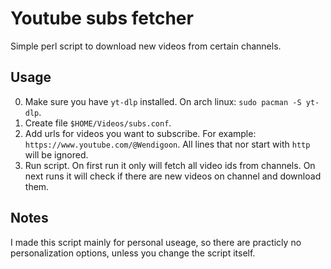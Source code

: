 # Youtube subs fetcher

Simple perl script to download new videos from certain channels.

## Usage

0. Make sure you have `yt-dlp` installed. On arch linux: `sudo pacman -S yt-dlp`.
1. Create file `$HOME/Videos/subs.conf`.
2. Add urls for videos you want to subscribe. For example: `https://www.youtube.com/@Wendigoon`. All lines that nor start with `http` will be ignored.
3. Run script. On first run it only will fetch all video ids from channels. On next runs it will check if there are new videos on channel and download them.

## Notes

I made this script mainly for personal useage, so there are practicly no personalization options, unless you change the script itself.
